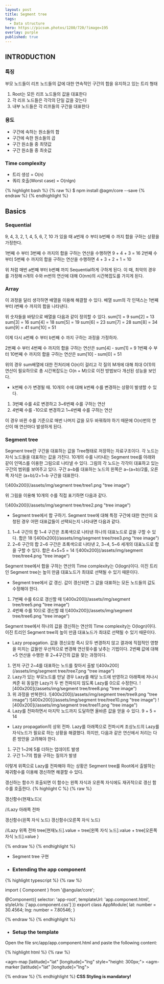 ```yaml
---
layout: post
title: Segment tree
tags:
  - Data structure
hero: https://picsum.photos/1280/720/?image=195
overlay: purple
published: true
---
```


## INTRODUCTION
### 특징
부모 노드들이 리프 노드들의 값에 대한 연속적인 구간의 합을 유지하고 있는 트리 형태
1. Root는 모든 리프 노드들의 값을 대표한다
2. 각 리프 노드들은 각각의 단일 값을 갖는다
3. 내부 노드들은 각 리프들의 구간을 대표한다

### 용도
- 구간에 속하는 원소들의 합
- 구간에 속한 원소들의 곱
- 구간 원소들 중 최댓값
- 구간 원소들 중 최솟값

### Time complexity
* 트리 생성 = O(n)
* 쿼리 호출(Worst case) = O(nlgn)

{% highlight bash %}
{% raw %}
$ npm install @agm/core --save
{% endraw %}
{% endhighlight %}

  
  
## Basics
### Sequential
9, 4, 3, 2, 1, 4, 5, 6, 7, 10 가 있을 때 a번재 수 부터 b번째 수 까지 합을 구하는 상황을 가정한다.

1번째 수 부터 3번째 수 까지의 합을 구하는 연산을 수행하면
9 + 4 + 3 = 16
2번째 수 부터 5번째 수 까지의 합을 구하는 연산을 수행하면
4 + 3 + 2 + 1 = 10

위 처럼 매번 a번째 부터 b번째 까지 Sequential하게 구하게 된다.
이 때, 최악의 경우를 가정해 n개의 수와 m번의 연산에 대해 O(nm)의 시간복잡도를 가지게 된다.

### Array
이 과정을 달리 생각하면 배열을 이용해 해결할 수 있다.
배열 sum의 각 인덱스는 1번째 부터 i번째 수 까지의 합을 나타낸다.

위 숫자들을 바탕으로 배열을 다음과 같이 정의할 수 있다.
sum[1] = 9      sum[2] = 13
sum[3] = 16     sum[4] = 18
sum[5] = 19     sum[6] = 23
sum[7] = 28     sum[8] = 34
sum[9] = 41     sum[10] = 51

이제 다시 a번째 수 부터 b번째 수 까지 구하는 과정을 가정하자.

2번째 수 부터 4번째 수 까지의 합을 구하는 연산은
sum[4] - sum[1] = 9
1번째 수 부터 10번째 수 까지의 합을 구하는 연산은
sum[10] - sum[0] = 51

위의 경우 sum배열에 대한 전처리에 O(n)이 걸리고 각 질의 M개에 대해 최대 O(1)의 연산이 필요하므로 총 시간복잡도는 O(n + M)으로 이전 방법보다 개선된 성능을 보인다.

* k번째 수가 변경될 때.
10개의 수에 대해 k번째 수를 변경하는 상황이 발생할 수 있다.
1. 3번째 수를 4로 변경하고 3~6번째 수를 구하는 연산
2. 4번째 수를 -10으로 변경하고 1~4번째 수를 구하는 연산

이 경우 바뀐 수를 기준으로 매번 나머지 값을 모두 바꿔줘야 하기 때문에 O(n)번의 연산이 매 연산마다 발생하게 된다.

### Segment tree
Segment tree란 구간을 대표하는 값을 Tree형태로 저장하는 자료구조이다.
각 노드는 자식 노드들을 대표하는 값을 가진다.
10개의 수를 나타내는 Segment tree를 아래와 같이 인덱스를 이용한 그림으로 나타낼 수 있다. 그림의 각 노드는 각각이 대표하고 있는 구간의 범위를 보여주고 있다.
구간 a~b를 대표하는 노드의 왼쪽은 a~(a+b)/2를, 오른쪽 자식은 (a+b)/2+1~b 구간을 대표한다.

![400x200](/assets/img/segment tree/tree1.png "tree image")

위 그림을 이용해 10개의 수를 직접 표기하면 다음과 같다.

![400x200](/assets/img/segment tree/tree2.png "tree image")

* Segment tree에서 합 구하기.
Segment tree에 대해 특정 구간에 대한 연산이 요청된 경우 어떤 대표값들이 선택되는지 나타내면 다음과 같다.
1. 1~4 구간의 합
1~4 구간은 초록색으로 나타낸 하나의 대표노드로 값을 구할 수 있다. 합은 18
![400x200](/assets/img/segment tree/tree3.png "tree image")
2. 2~6 구간의 합
2~6 구간은 초록색으로 나타낸 2, 3~4, 5~6 세개의 대표노드로 합을 구할 수 있다. 합은 4+5+5 = 14
![400x200](/assets/img/segment tree/tree4.png "tree image")

Segment tree에서 합을 구하는 연산의 Time complexity는 O(logn)이다.
이진 트리인 Segment tree는 높이 만큼 대표노드가 최대로 선택될 수 있기 때문이다.

* Segment tree에서 값 갱신.
값이 갱신되면 그 값을 대표하는 모든 노드들의 값도 수정해야 한다.
1. 7번째 수를 6으로 갱신할 때
![400x200](/assets/img/segment tree/tree5.png "tree image")
2. 4번째 수를 10으로 갱신할 떄
![400x200](/assets/img/segment tree/tree6.png "tree image")

Segment tree에서 하나의 값을 갱신하는 연산의 Time complexity는 O(logn)이다.
이진 트리인 Segment tree의 높이 만큼 대표노드가 최대로 선택될 수 있기 때문이다.

- Lazy propagation.
값을 갱신요청 즉시 모두 변경하지 않고 결과에 직접적인 영향을 미치는 값들만 우선적으로 변경해 연산횟수를 낮추는 기법이다.
2번째 값에 대해 +5 연산을 수행한 후 2~4구간의 값을 찾는 과정이다.
1. 먼저 구간 2~4를 대표하는 노드를 찾아서 출발
![400x200](/assets/img/segment tree/tree7.png "tree image")
2. Lazy가 있는 부모노드를 만날 경우 Lazy를 해당 노드에 반영하고 아래쪽에 저나시켜준 뒤 동일한 Lazy가 두 번 전파되지 않도록 Lazy를 0으로 수정한다.
![400x200](/assets/img/segment tree/tree8.png "tree image")
3. 위 과정을 반복한다.
![400x200](/assets/img/segment tree/tree9.png "tree image")
![400x200](/assets/img/segment tree/tree10.png "tree image")
![400x200](/assets/img/segment tree/tree11.png "tree image")
4. Lazy를 전파하면서 마지막 노드까지 도달하면 올바른 값을 얻을 수 있다.
9 + 5 = 14

- Lazy propagation의 상위 전파.
Lazy를 아래쪽으로 전파시켜 조상노드의 Lazy를 자식노드가 필요로 하는 상황을 해결했다.
하지만, 다음과 같은 연산에서 처리는 다른 방안을 고려해야 한다.
1. 구간 1~2에 5를 더하는 업데이트 발생
2. 구간 1~7의 합을 구하는 질의가 발생

이렇게 위쪽으로 Lazy를 전파해야 하는 상황은 Segment tree를 Root에서 출발하는 재귀함수를 이용해 갱신하면 해결할 수 있다.

갱신하는 함수가 호출되면 이 함수는 왼쪽 자식과 오른쪽 자식에도 재귀적으로 갱신 함수를 호출한다.
{% highlight C %}
{% raw %}

갱신함수(현재노드){
  
  //Lazy 아래쪽 전파

  갱신함수(왼쪽 자식 노드)
  갱신함수(오른쪽 자식 노드)

  //Lazy 위쪽 전파
  tree[현재노드].value = tree[왼쪽 자식 노드].value + tree[오른쪽 자식 노드].value
}

{% endraw %}
{% endhighlight %}

* Segment tree 구현

  
+ ### Extending the app component

{% highlight typescript %}
{% raw %}

import { Component } from '@angular/core';

@Component({
selector: 'app-root',
templateUrl: 'app.component.html',
styleUrls: ['app.component.css']
})
export class AppModule{
lat: number = 30.4564;
lng: number = 7.80546;
}

{% endraw %}
{% endhighlight %}

  
  
+ ### Setup the template
Open the file src/app/app.component.html and paste the following content:

{% highlight html %}
{% raw %}

<agm-map [latitude]="lat" [longitude]="lng" style="height: 300px;">
  <agm-marker [latitude]="lat" [longitude]="lng"></agm-marker>
</agm-map>

{% endraw %}
{% endhighlight %}
**CSS Styling is mandatory!**
